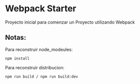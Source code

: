 # Webpack Starter

Proyecto inicial para comenzar un Proyecto utilizando Webpack

## Notas:

Para reconstruir node_modeules:

```
npm install
```

Para reconstruir distribucion:

```
npm run build / npm run build:dev
```
